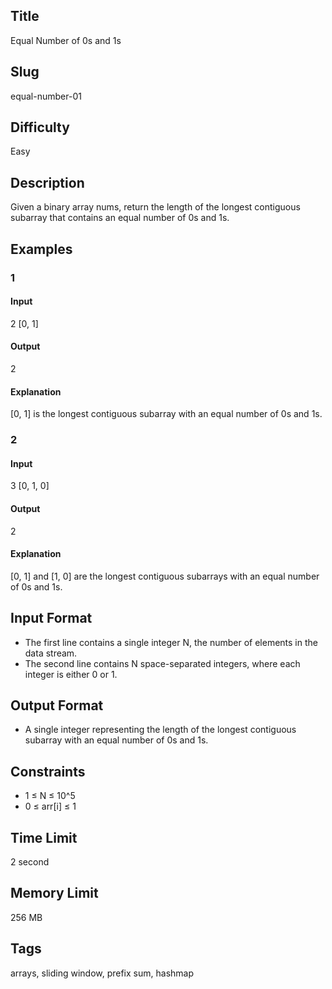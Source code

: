 ## Title

Equal Number of 0s and 1s

## Slug

equal-number-01

## Difficulty

Easy

## Description

Given a binary array nums, return the length of the longest contiguous subarray that contains an equal number of 0s and 1s.


## Examples

### 1

#### Input

2
[0, 1]

#### Output

2

#### Explanation

[0, 1] is the longest contiguous subarray with an equal number of 0s and 1s.

### 2

#### Input

3
[0, 1, 0]

#### Output

2

#### Explanation

[0, 1] and [1, 0] are the longest contiguous subarrays with an equal number of 0s and 1s.


## Input Format

- The first line contains a single integer N, the number of elements in the data stream.
- The second line contains N space-separated integers, where each integer is either 0 or 1.

## Output Format

- A single integer representing the length of the longest contiguous subarray with an equal number of 0s and 1s.


## Constraints

- 1 ≤ N ≤ 10^5
- 0 ≤ arr[i] ≤ 1

## Time Limit

2 second

## Memory Limit

256 MB

## Tags

arrays, sliding window, prefix sum, hashmap